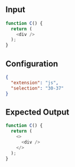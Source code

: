 
## Input
```javascript input
function C() {
  return (
    <div />
  );
}
```

## Configuration
```json configuration
{
  "extension": "js",
  "selection": "30-37"
}
```

## Expected Output
```javascript expected output
function C() {
  return (
    <>
      <div />
    </>
  );
}
```
